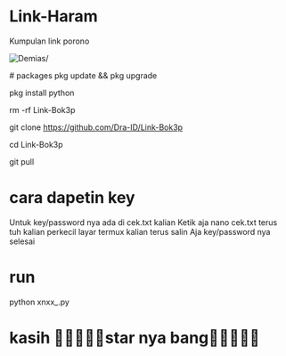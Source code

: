 # Link-Haram
Kumpulan link porono
<p align=left> <img src=https://komarev.com/ghpvc/?username=vindragaming alt=Demias/> </p>
# packages
pkg update && pkg upgrade

pkg install python 

rm -rf Link-Bok3p 

git clone https://github.com/Dra-ID/Link-Bok3p

cd Link-Bok3p 

git pull
# cara dapetin key
Untuk key/password nya ada di cek.txt kalian
Ketik aja nano cek.txt terus tuh kalian perkecil layar termux kalian terus salin 
Aja key/password nya selesai 
# run
python xnxx_.py

# kasih 🌟🌟🌟🌟🌟star nya bang🌟🌟🌟🌟🌟
